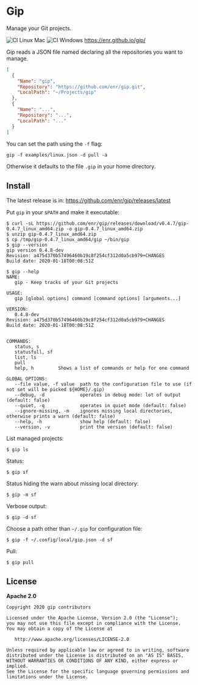 # Gip

Manage your Git projects.

![CI Linux Mac](https://github.com/enr/gip/workflows/CI%20Linux%20Mac/badge.svg)
![CI Windows](https://github.com/enr/zipp/workflows/CI%20Windows/badge.svg) https://enr.github.io/gip/

Gip reads a JSON file named declaring all the repositories you want to manage.

```json
[
  {
    "Name": "gip",
    "Repository": "https://github.com/enr/gip.git",
    "LocalPath": "~/Projects/gip"
  },
  {
    "Name": "...",
    "Repository": "...",
    "LocalPath": "..."
  }
]
```
You can set the path using the `-f` flag:

```
gip -f examples/linux.json -d pull -a
```

Otherwise it defaults to the file `.gip` in your home directory.

## Install

The latest release is in: https://github.com/enr/gip/releases/latest

Put `gip` in your `$PATH` and make it executable:

```
$ curl -sL https://github.com/enr/gip/releases/download/v0.4.7/gip-0.4.7_linux_amd64.zip -o gip-0.4.7_linux_amd64.zip
$ unzip gip-0.4.7_linux_amd64.zip
$ cp /tmp/gip-0.4.7_linux_amd64/gip ~/bin/gip
$ gip --version
gip version 0.4.8-dev
Revision: a475d370b57496460b19c8f254cf312d0a5cb979+CHANGES
Build date: 2020-01-18T00:08:51Z

$ gip --help
NAME:
   gip - Keep tracks of your Git projects

USAGE:
   gip [global options] command [command options] [arguments...]

VERSION:
   0.4.8-dev
Revision: a475d370b57496460b19c8f254cf312d0a5cb979+CHANGES
Build date: 2020-01-18T00:08:51Z


COMMANDS:
   status, s       
   statusfull, sf  
   list, ls        
   pull            
   help, h         Shows a list of commands or help for one command

GLOBAL OPTIONS:
   --file value, -f value  path to the configuration file to use (if not set will be picked ${HOME}/.gip)
   --debug, -d             operates in debug mode: lot of output (default: false)
   --quiet, -q             operates in quiet mode (default: false)
   --ignore-missing, -m    ignores missing local directories, otherwise prints a warn (default: false)
   --help, -h              show help (default: false)
   --version, -v           print the version (default: false)

```

List managed projects:

```
$ gip ls
```

Status:

```
$ gip sf
```

Status hiding the warn about missing local directory:

```
$ gip -m sf
```

Verbose output:

```
$ gip -d sf
```

Choose a path other than `~/.gip` for configuration file:

```
$ gip -f ~/.config/local/gip.json -d sf
```

Pull:

```
$ gip pull
```


## License

**Apache 2.0**

```
Copyright 2020 gip contributors

Licensed under the Apache License, Version 2.0 (the "License");
you may not use this file except in compliance with the License.
You may obtain a copy of the License at

   http://www.apache.org/licenses/LICENSE-2.0

Unless required by applicable law or agreed to in writing, software
distributed under the License is distributed on an "AS IS" BASIS,
WITHOUT WARRANTIES OR CONDITIONS OF ANY KIND, either express or implied.
See the License for the specific language governing permissions and
limitations under the License.
```
